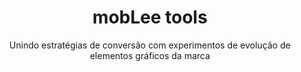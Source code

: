 ---
title: mobLee tools
subtitle: Unindo estratégias de conversão com experimentos de evolução de elementos gráficos da marca
excerpt: Ao mesmo tempo em que era necessário aumentar as conversões e sair da caixa de e-books e webinars, o projeto se tornou um espaço para experimentar e evoluir a marca da empresa como um primeiro passo para redesenhar o site institucional e o comportamento da marca como um todo.
challenges: aa
production: https://www.moblee.com.br/ferramentas/
layout: case.html
tags:
 - design
 - desenvolvimento
 - projeto
---